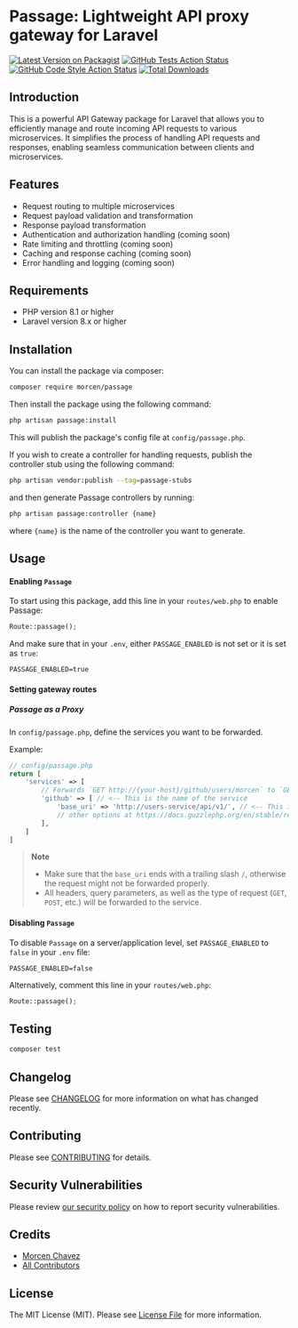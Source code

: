 # Passage: Lightweight API proxy gateway for Laravel

[![Latest Version on Packagist](https://img.shields.io/packagist/v/morcen/passage.svg?style=flat-square)](https://packagist.org/packages/morcen/passage)
[![GitHub Tests Action Status](https://img.shields.io/github/actions/workflow/status/morcen/passage/run-tests.yml?branch=main&label=tests&style=flat-square)](https://github.com/morcen/passage/actions?query=workflow%3Arun-tests+branch%3Amain)
[![GitHub Code Style Action Status](https://img.shields.io/github/actions/workflow/status/morcen/passage/fix-php-code-style-issues.yml?branch=main&label=code%20style&style=flat-square)](https://github.com/morcen/passage/actions?query=workflow%3A"Fix+PHP+code+style+issues"+branch%3Amain)
[![Total Downloads](https://img.shields.io/packagist/dt/morcen/passage.svg?style=flat-square)](https://packagist.org/packages/morcen/passage)

## Introduction

This is a powerful API Gateway package for Laravel that allows you to efficiently manage and route incoming API requests to various microservices. It simplifies the process of handling API requests and responses, enabling seamless communication between clients and microservices.

## Features

- Request routing to multiple microservices
- Request payload validation and transformation
- Response payload transformation
- Authentication and authorization handling (coming soon)
- Rate limiting and throttling (coming soon)
- Caching and response caching (coming soon)
- Error handling and logging (coming soon)

## Requirements

- PHP version 8.1 or higher
- Laravel version 8.x or higher

## Installation

You can install the package via composer:

```bash
composer require morcen/passage
```

Then install the package using the following command:
```bash
php artisan passage:install
```

This will publish the package's config file at `config/passage.php`.

If you wish to create a controller for handling requests, publish the controller stub using the following command:
```bash
php artisan vendor:publish --tag=passage-stubs
```

and then generate Passage controllers by running:
```bash
php artisan passage:controller {name}
```
where `{name}` is the name of the controller you want to generate.


## Usage

#### Enabling `Passage`
To start using this package, add this line in your `routes/web.php` to enable Passage:
```php
Route::passage();
```

And make sure that in your `.env`, either `PASSAGE_ENABLED` is not set or it is set as `true`:
```env
PASSAGE_ENABLED=true
```

#### Setting gateway routes
##### Passage as a Proxy
In `config/passage.php`, define the services you want to be forwarded.

Example:
```php
// config/passage.php
return [
    'services' => [
        // Forwards `GET http://{your-host}/github/users/morcen` to `GET https://api.github.com/users/morcen`:
        'github' => [ // <-- This is the name of the service
            'base_uri' => 'http://users-service/api/v1/', // <-- This is where the request will be forwarded to
            // other options at https://docs.guzzlephp.org/en/stable/request-options.html
        ],
    ]
]
```
> **Note**
> - Make sure that the `base_uri` ends with a trailing slash `/`, otherwise the request might not be forwarded properly.
> - All headers, query parameters, as well as the type of request (`GET`, `POST`, etc.) will be forwarded to the service.

#### Disabling `Passage`
To disable `Passage` on a server/application level, set `PASSAGE_ENABLED` to `false` in your `.env` file:
```env
PASSAGE_ENABLED=false
```

Alternatively, comment this line in your `routes/web.php`:
```php
Route::passage();
```

## Testing

```bash
composer test
```

## Changelog

Please see [CHANGELOG](CHANGELOG.md) for more information on what has changed recently.

## Contributing

Please see [CONTRIBUTING](CONTRIBUTING.md) for details.

## Security Vulnerabilities

Please review [our security policy](../../security/policy) on how to report security vulnerabilities.

## Credits

- [Morcen Chavez](https://github.com/morcen)
- [All Contributors](../../contributors)

## License

The MIT License (MIT). Please see [License File](LICENSE.md) for more information.

